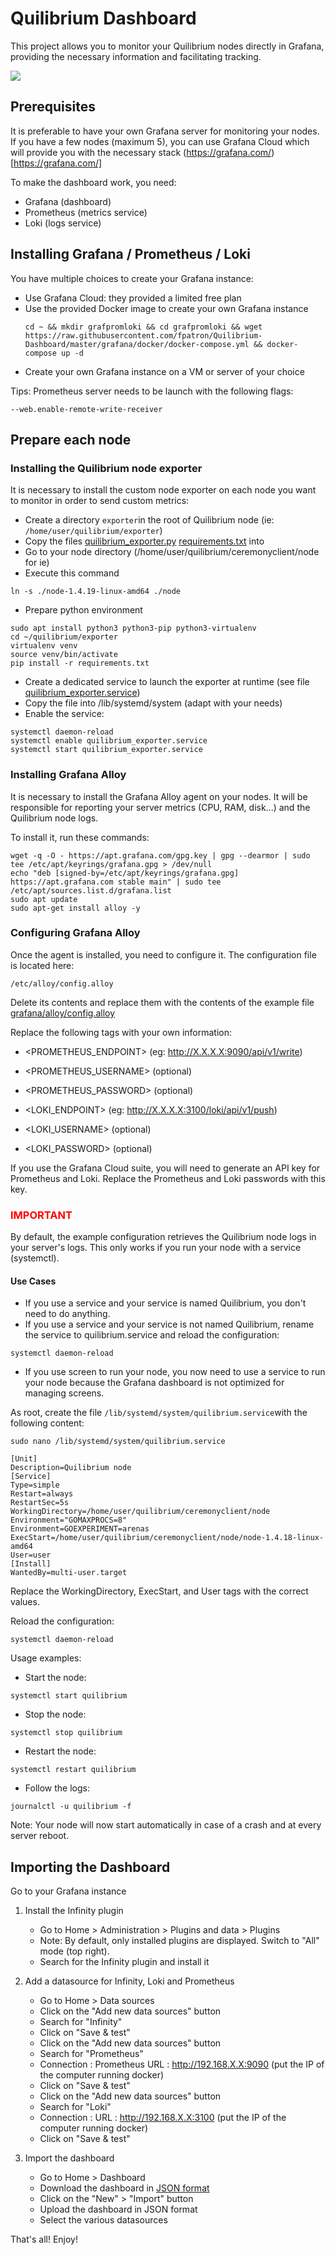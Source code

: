 # Quilibrium Dashboard

This project allows you to monitor your Quilibrium nodes directly in Grafana, providing the necessary information and facilitating tracking.

<img src="dashboard.png" />

## Prerequisites

It is preferable to have your own Grafana server for monitoring your nodes. If you have a few nodes (maximum 5), you can use Grafana Cloud which will provide you with the necessary stack (https://grafana.com/)[https://grafana.com/]

To make the dashboard work, you need:
* Grafana (dashboard)
* Prometheus (metrics service)
* Loki (logs service)

## Installing Grafana / Prometheus / Loki

You have multiple choices to create your Grafana instance:

* Use Grafana Cloud: they provided a limited free plan
* Use the provided Docker image to create your own Grafana instance
  ```
  cd ~ && mkdir grafpromloki && cd grafpromloki && wget https://raw.githubusercontent.com/fpatron/Quilibrium-Dashboard/master/grafana/docker/docker-compose.yml && docker-compose up -d
  ```
* Create your own Grafana instance on a VM or server of your choice

Tips: Prometheus server needs to be launch with the following flags:

`--web.enable-remote-write-receiver`

## Prepare each node

### Installing the Quilibrium node exporter

It is necessary to install the custom node exporter on each node you want to monitor in order to send custom metrics:

* Create a directory `exporter`in the root of Quilibrium node (ie: `/home/user/quilibrium/exporter`)
* Copy the files [quilibrium_exporter.py](grafana/exporter/quilibrium_exporter.py) [requirements.txt](grafana/exporter/requirements.txt) into
* Go to your node directory (/home/user/quilibrium/ceremonyclient/node for ie)
* Execute this command
```
ln -s ./node-1.4.19-linux-amd64 ./node
```
* Prepare python environment
```
sudo apt install python3 python3-pip python3-virtualenv
cd ~/quilibrium/exporter
virtualenv venv
source venv/bin/activate
pip install -r requirements.txt

```
* Create a dedicated service to launch the exporter at runtime (see file [quilibrium_exporter.service](grafana/exporter/quilibrium_exporter.service))
* Copy the file into /lib/systemd/system (adapt with your needs)
* Enable the service:
```
systemctl daemon-reload
systemctl enable quilibrium_exporter.service
systemctl start quilibrium_exporter.service
```

### Installing Grafana Alloy

It is necessary to install the Grafana Alloy agent on your nodes. It will be responsible for reporting your server metrics (CPU, RAM, disk...) and the Quilibrium node logs.

To install it, run these commands:
```
wget -q -O - https://apt.grafana.com/gpg.key | gpg --dearmor | sudo tee /etc/apt/keyrings/grafana.gpg > /dev/null                              
echo "deb [signed-by=/etc/apt/keyrings/grafana.gpg] https://apt.grafana.com stable main" | sudo tee /etc/apt/sources.list.d/grafana.list
sudo apt update
sudo apt-get install alloy -y

```

### Configuring Grafana Alloy

Once the agent is installed, you need to configure it.
The configuration file is located here:
```
/etc/alloy/config.alloy
```
Delete its contents and replace them with the contents of the example file [grafana/alloy/config.alloy](grafana/alloy/config.alloy)

Replace the following tags with your own information:

* <PROMETHEUS_ENDPOINT> (eg: http://X.X.X.X:9090/api/v1/write)
* <PROMETHEUS_USERNAME> (optional)
* <PROMETHEUS_PASSWORD> (optional)

* <LOKI_ENDPOINT> (eg:  http://X.X.X.X:3100/loki/api/v1/push)
* <LOKI_USERNAME> (optional)
* <LOKI_PASSWORD> (optional)

If you use the Grafana Cloud suite, you will need to generate an API key for Prometheus and Loki.
Replace the Prometheus and Loki passwords with this key.


### **<span style="color:red">IMPORTANT</span>** 

By default, the example configuration retrieves the Quilibrium node logs in your server's logs.
This only works if you run your node with a service (systemctl).

#### Use Cases

* If you use a service and your service is named Quilibrium, you don't need to do anything.
* If you use a service and your service is not named Quilibrium, rename the service to quilibrium.service and reload the configuration:
```
systemctl daemon-reload
```
* If you use screen to run your node, you now need to use a service to run your node because the Grafana dashboard is not optimized for managing screens.

As root, create the file `/lib/systemd/system/quilibrium.service`with the following content:
```
sudo nano /lib/systemd/system/quilibrium.service
```

```
[Unit]
Description=Quilibrium node
[Service]
Type=simple
Restart=always
RestartSec=5s
WorkingDirectory=/home/user/quilibrium/ceremonyclient/node
Environment="GOMAXPROCS=8"
Environment=GOEXPERIMENT=arenas
ExecStart=/home/user/quilibrium/ceremonyclient/node/node-1.4.18-linux-amd64
User=user
[Install]
WantedBy=multi-user.target
```

Replace the WorkingDirectory, ExecStart, and User tags with the correct values.

Reload the configuration:
```
systemctl daemon-reload
```

Usage examples:

* Start the node:
```
systemctl start quilibrium
```
* Stop the node:
```
systemctl stop quilibrium
```
* Restart the node:
```
systemctl restart quilibrium
```
* Follow the logs:
```
journalctl -u quilibrium -f
```

Note: Your node will now start automatically in case of a crash and at every server reboot.

## Importing the Dashboard

Go to your Grafana instance


1. Install the Infinity plugin
    * Go to Home > Administration > Plugins and data > Plugins
    * Note: By default, only installed plugins are displayed. Switch to "All" mode (top right).
    * Search for the Infinity plugin and install it

2. Add a datasource for Infinity, Loki and Prometheus
    * Go to Home > Data sources
    * Click on the "Add new data sources" button
    * Search for "Infinity"
    * Click on "Save & test"
    * Click on the "Add new data sources" button
    * Search for "Prometheus"
    * Connection : Prometheus URL : http://192.168.X.X:9090    (put the IP of the computer running docker)
    * Click on "Save & test"
    * Click on the "Add new data sources" button
    * Search for "Loki"
    * Connection : URL : http://192.168.X.X:3100             (put the IP of the computer running docker)
    * Click on "Save & test"

3. Import the dashboard
    * Go to Home > Dashboard
    * Download the dashboard in [JSON format](https://raw.githubusercontent.com/fpatron/Quilibrium-Dashboard/master/grafana/dashboard/quilibrium-dashboard.json)
    * Click on the "New" > "Import" button
    * Upload the dashboard in JSON format
    * Select the various datasources


That's all! Enjoy!
